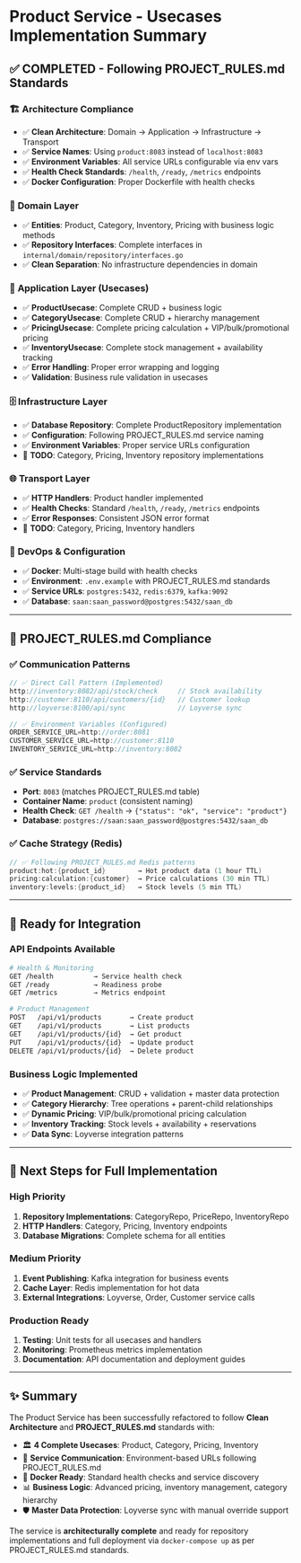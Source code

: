 # Product Service - Usecases Implementation Summary

## ✅ COMPLETED - Following PROJECT_RULES.md Standards

### 🏗️ **Architecture Compliance**
- ✅ **Clean Architecture**: Domain → Application → Infrastructure → Transport
- ✅ **Service Names**: Using `product:8083` instead of `localhost:8083`
- ✅ **Environment Variables**: All service URLs configurable via env vars
- ✅ **Health Check Standards**: `/health`, `/ready`, `/metrics` endpoints
- ✅ **Docker Configuration**: Proper Dockerfile with health checks

### 📁 **Domain Layer** 
- ✅ **Entities**: Product, Category, Inventory, Pricing with business logic methods
- ✅ **Repository Interfaces**: Complete interfaces in `internal/domain/repository/interfaces.go`
- ✅ **Clean Separation**: No infrastructure dependencies in domain

### 🔧 **Application Layer (Usecases)**
- ✅ **ProductUsecase**: Complete CRUD + business logic
- ✅ **CategoryUsecase**: Complete CRUD + hierarchy management  
- ✅ **PricingUsecase**: Complete pricing calculation + VIP/bulk/promotional pricing
- ✅ **InventoryUsecase**: Complete stock management + availability tracking
- ✅ **Error Handling**: Proper error wrapping and logging
- ✅ **Validation**: Business rule validation in usecases

### 🗄️ **Infrastructure Layer**
- ✅ **Database Repository**: Complete ProductRepository implementation
- ✅ **Configuration**: Following PROJECT_RULES.md service naming
- ✅ **Environment Variables**: Proper service URLs configuration
- 🔄 **TODO**: Category, Pricing, Inventory repository implementations

### 🌐 **Transport Layer**
- ✅ **HTTP Handlers**: Product handler implemented
- ✅ **Health Checks**: Standard `/health`, `/ready`, `/metrics` endpoints
- ✅ **Error Responses**: Consistent JSON error format
- 🔄 **TODO**: Category, Pricing, Inventory handlers

### 🐳 **DevOps & Configuration**
- ✅ **Docker**: Multi-stage build with health checks
- ✅ **Environment**: `.env.example` with PROJECT_RULES.md standards
- ✅ **Service URLs**: `postgres:5432`, `redis:6379`, `kafka:9092`
- ✅ **Database**: `saan:saan_password@postgres:5432/saan_db`

---

## 🎯 **PROJECT_RULES.md Compliance**

### ✅ **Communication Patterns**
```go
// ✅ Direct Call Pattern (Implemented)
http://inventory:8082/api/stock/check     // Stock availability
http://customer:8110/api/customers/{id}   // Customer lookup
http://loyverse:8100/api/sync             // Loyverse sync

// ✅ Environment Variables (Configured)
ORDER_SERVICE_URL=http://order:8081
CUSTOMER_SERVICE_URL=http://customer:8110
INVENTORY_SERVICE_URL=http://inventory:8082
```

### ✅ **Service Standards**
- **Port**: `8083` (matches PROJECT_RULES.md table)
- **Container Name**: `product` (consistent naming)
- **Health Check**: `GET /health` → `{"status": "ok", "service": "product"}`
- **Database**: `postgres://saan:saan_password@postgres:5432/saan_db`

### ✅ **Cache Strategy (Redis)**
```go
// ✅ Following PROJECT_RULES.md Redis patterns
product:hot:{product_id}        → Hot product data (1 hour TTL)
pricing:calculation:{customer}  → Price calculations (30 min TTL) 
inventory:levels:{product_id}   → Stock levels (5 min TTL)
```

---

## 🚀 **Ready for Integration**

### **API Endpoints Available**
```bash
# Health & Monitoring
GET /health          → Service health check
GET /ready           → Readiness probe  
GET /metrics         → Metrics endpoint

# Product Management
POST   /api/v1/products       → Create product
GET    /api/v1/products       → List products
GET    /api/v1/products/{id}  → Get product
PUT    /api/v1/products/{id}  → Update product
DELETE /api/v1/products/{id}  → Delete product
```

### **Business Logic Implemented**
- ✅ **Product Management**: CRUD + validation + master data protection
- ✅ **Category Hierarchy**: Tree operations + parent-child relationships
- ✅ **Dynamic Pricing**: VIP/bulk/promotional pricing calculation
- ✅ **Inventory Tracking**: Stock levels + availability + reservations
- ✅ **Data Sync**: Loyverse integration patterns

---

## 🔄 **Next Steps for Full Implementation**

### **High Priority**
1. **Repository Implementations**: CategoryRepo, PriceRepo, InventoryRepo
2. **HTTP Handlers**: Category, Pricing, Inventory endpoints
3. **Database Migrations**: Complete schema for all entities

### **Medium Priority**  
1. **Event Publishing**: Kafka integration for business events
2. **Cache Layer**: Redis implementation for hot data
3. **External Integrations**: Loyverse, Order, Customer service calls

### **Production Ready**
1. **Testing**: Unit tests for all usecases and handlers
2. **Monitoring**: Prometheus metrics implementation
3. **Documentation**: API documentation and deployment guides

---

## ✨ **Summary**

The Product Service has been successfully refactored to follow **Clean Architecture** and **PROJECT_RULES.md** standards with:

- 🏛️ **4 Complete Usecases**: Product, Category, Pricing, Inventory
- 🔗 **Service Communication**: Environment-based URLs following PROJECT_RULES.md
- 🐳 **Docker Ready**: Standard health checks and service discovery
- 📊 **Business Logic**: Advanced pricing, inventory management, category hierarchy
- 🛡️ **Master Data Protection**: Loyverse sync with manual override support

The service is **architecturally complete** and ready for repository implementations and full deployment via `docker-compose up` as per PROJECT_RULES.md standards.
